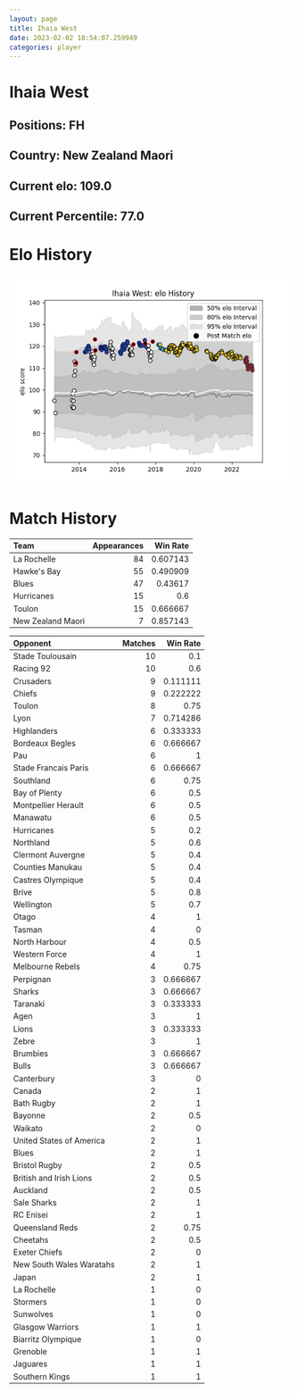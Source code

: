 ```yaml
---  
layout: page  
title: Ihaia West  
date: 2023-02-02 18:54:07.259949  
categories: player  
---
```

# Ihaia West

## Positions: FH

## Country: New Zealand Maori

## Current elo: 109.0

## Current Percentile: 77.0

# Elo History


![elo history](history_IhaiaWest.png)
# Match History


| Team              |   Appearances |   Win Rate |
|:------------------|--------------:|-----------:|
| La Rochelle       |            84 |   0.607143 |
| Hawke's Bay       |            55 |   0.490909 |
| Blues             |            47 |   0.43617  |
| Hurricanes        |            15 |   0.6      |
| Toulon            |            15 |   0.666667 |
| New Zealand Maori |             7 |   0.857143 |

| Opponent                 |   Matches |   Win Rate |
|:-------------------------|----------:|-----------:|
| Stade Toulousain         |        10 |   0.1      |
| Racing 92                |        10 |   0.6      |
| Crusaders                |         9 |   0.111111 |
| Chiefs                   |         9 |   0.222222 |
| Toulon                   |         8 |   0.75     |
| Lyon                     |         7 |   0.714286 |
| Highlanders              |         6 |   0.333333 |
| Bordeaux Begles          |         6 |   0.666667 |
| Pau                      |         6 |   1        |
| Stade Francais Paris     |         6 |   0.666667 |
| Southland                |         6 |   0.75     |
| Bay of Plenty            |         6 |   0.5      |
| Montpellier Herault      |         6 |   0.5      |
| Manawatu                 |         6 |   0.5      |
| Hurricanes               |         5 |   0.2      |
| Northland                |         5 |   0.6      |
| Clermont Auvergne        |         5 |   0.4      |
| Counties Manukau         |         5 |   0.4      |
| Castres Olympique        |         5 |   0.4      |
| Brive                    |         5 |   0.8      |
| Wellington               |         5 |   0.7      |
| Otago                    |         4 |   1        |
| Tasman                   |         4 |   0        |
| North Harbour            |         4 |   0.5      |
| Western Force            |         4 |   1        |
| Melbourne Rebels         |         4 |   0.75     |
| Perpignan                |         3 |   0.666667 |
| Sharks                   |         3 |   0.666667 |
| Taranaki                 |         3 |   0.333333 |
| Agen                     |         3 |   1        |
| Lions                    |         3 |   0.333333 |
| Zebre                    |         3 |   1        |
| Brumbies                 |         3 |   0.666667 |
| Bulls                    |         3 |   0.666667 |
| Canterbury               |         3 |   0        |
| Canada                   |         2 |   1        |
| Bath Rugby               |         2 |   1        |
| Bayonne                  |         2 |   0.5      |
| Waikato                  |         2 |   0        |
| United States of America |         2 |   1        |
| Blues                    |         2 |   1        |
| Bristol Rugby            |         2 |   0.5      |
| British and Irish Lions  |         2 |   0.5      |
| Auckland                 |         2 |   0.5      |
| Sale Sharks              |         2 |   1        |
| RC Enisei                |         2 |   1        |
| Queensland Reds          |         2 |   0.75     |
| Cheetahs                 |         2 |   0.5      |
| Exeter Chiefs            |         2 |   0        |
| New South Wales Waratahs |         2 |   1        |
| Japan                    |         2 |   1        |
| La Rochelle              |         1 |   0        |
| Stormers                 |         1 |   0        |
| Sunwolves                |         1 |   0        |
| Glasgow Warriors         |         1 |   1        |
| Biarritz Olympique       |         1 |   0        |
| Grenoble                 |         1 |   1        |
| Jaguares                 |         1 |   1        |
| Southern Kings           |         1 |   1        |